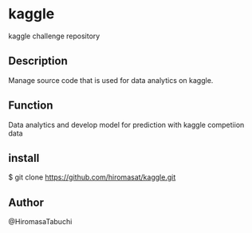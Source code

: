 # kaggle
kaggle challenge repository

## Description
Manage source code that is used for data analytics on kaggle.

## Function
Data analytics and develop model for prediction with kaggle competiion data

## install 
$ git clone https://github.com/hiromasat/kaggle.git

## Author
@HiromasaTabuchi
